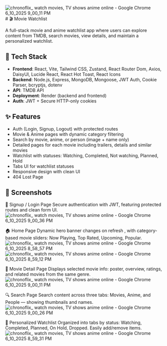 ![chronoflix_ watch movies, TV shows   anime online - Google Chrome 6_10_2025 9_00_11 PM](https://github.com/user-attachments/assets/0af82ad6-344f-4153-b86e-1b1700e260fe)# 🎬 Movie Watchlist

A full-stack movie and anime watchlist app where users can explore content from TMDB, search movies, view details, and maintain a personalized watchlist.

## 🔧 Tech Stack
- **Frontend**: React, Vite, Tailwind CSS, Zustand, React Router Dom, Axios, DaisyUI, Lucide React, React Hot Toast, React Icons
- **Backend**: Node.js, Express, MongoDB, Mongoose, JWT Auth, Cookie Parser, bcryptjs, dotenv
- **API**: TMDB API
- **Deployment**: Render (backend and frontend)
- **Auth**: JWT + Secure HTTP-only cookies

## ✨ Features
- Auth (Login, Signup, Logout) with protected routes
- Movie & Anime pages with dynamic category filtering
- Search by movie, anime, or person (image + name only)
- Detailed pages for each movie including trailers, details and similar movies
- Watchlist with statuses: Watching, Completed, Not watching, Planned, Hold
- Tabs UI for watchlist statuses
- Responsive design with clean UI
- 404 Lost Page

 ## 📸 Screenshots
🔐 Signup / Login Page
Secure authentication with JWT, featuring protected routes and clean form UI.
![chronoflix_ watch movies, TV shows   anime online - Google Chrome 6_10_2025 9_00_36 PM](https://github.com/user-attachments/assets/422dd0c6-3c27-495e-89db-c01f0a4bfbfe)


🏠 Home Page
Dynamic hero banner changes on refresh , with category-based movie sliders: Now Playing, Top Rated, Upcoming, Popular.
![chronoflix_ watch movies, TV shows   anime online - Google Chrome 6_10_2025 8_58_57 PM](https://github.com/user-attachments/assets/750b9e35-7efc-440a-bafd-5a7d204af7a8)
![chronoflix_ watch movies, TV shows   anime online - Google Chrome 6_10_2025 8_59_12 PM](https://github.com/user-attachments/assets/4bbc62cb-aee6-4799-bdb0-d750d8913c63)



🎥 Movie Detail Page
Displays selected movie info: poster, overview, ratings, and related movies from the same genre.
![chronoflix_ watch movies, TV shows   anime online - Google Chrome 6_10_2025 9_00_11 PM](https://github.com/user-attachments/assets/5a9294bf-6acc-4df3-9f78-8bd17ef17233)




🔍 Search Page
Search content across three tabs: Movies, Anime, and People — showing thumbnails and names.
![chronoflix_ watch movies, TV shows   anime online - Google Chrome 6_10_2025 9_00_26 PM](https://github.com/user-attachments/assets/1e67cb43-e671-4a45-ad67-8054459c568d)


📂 Personalized Watchlist
Organized into tabs by status: Watching, Completed, Planned, On Hold, Dropped. Easily add/remove items.
![chronoflix_ watch movies, TV shows   anime online - Google Chrome 6_10_2025 8_59_31 PM](https://github.com/user-attachments/assets/4795b156-ae10-4d85-8e22-c48b4a1c377a)






